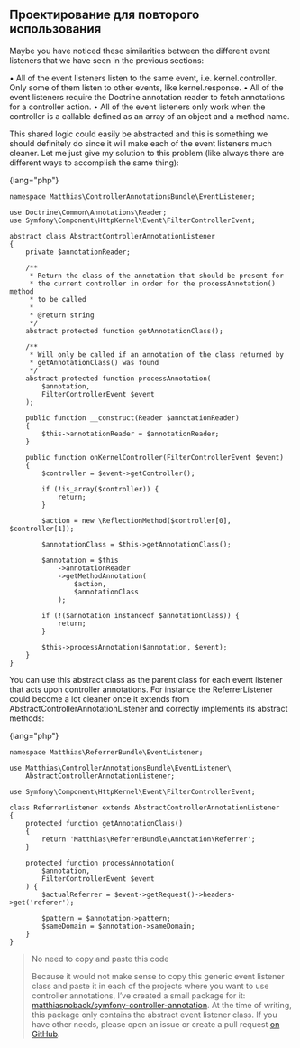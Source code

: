 ## Проектирование для повторого использования

Maybe you have noticed these similarities between the different event listeners that we have seen
in the previous sections:

• All of the event listeners listen to the same event, i.e. kernel.controller. Only some of them
listen to other events, like kernel.response.
• All of the event listeners require the Doctrine annotation reader to fetch annotations for a
controller action.
• All of the event listeners only work when the controller is a callable defined as an array of an
object and a method name.

This shared logic could easily be abstracted and this is something we should definitely do since
it will make each of the event listeners much cleaner.
Let me just give my solution to this problem (like always there are different ways to accomplish
the same thing):

{lang="php"}
~~~~~~~~~~~~
namespace Matthias\ControllerAnnotationsBundle\EventListener;

use Doctrine\Common\Annotations\Reader;
use Symfony\Component\HttpKernel\Event\FilterControllerEvent;

abstract class AbstractControllerAnnotationListener
{
    private $annotationReader;

    /**
     * Return the class of the annotation that should be present for
     * the current controller in order for the processAnnotation() method
     * to be called
     *
     * @return string
     */
    abstract protected function getAnnotationClass();

    /**
     * Will only be called if an annotation of the class returned by
     * getAnnotationClass() was found
     */
    abstract protected function processAnnotation(
        $annotation,
        FilterControllerEvent $event
    );

    public function __construct(Reader $annotationReader)
    {
        $this->annotationReader = $annotationReader;
    }

    public function onKernelController(FilterControllerEvent $event)
    {
        $controller = $event->getController();

        if (!is_array($controller)) {
            return;
        }

        $action = new \ReflectionMethod($controller[0], $controller[1]);

        $annotationClass = $this->getAnnotationClass();

        $annotation = $this
            ->annotationReader
            ->getMethodAnnotation(
                $action,
                $annotationClass
            );

        if (!($annotation instanceof $annotationClass)) {
            return;
        }

        $this->processAnnotation($annotation, $event);
    }
}
~~~~~~~~~~~~

You can use this abstract class as the parent class for each event listener that acts upon controller
annotations. For instance the ReferrerListener could become a lot cleaner once it extends from
AbstractControllerAnnotationListener and correctly implements its abstract methods:

{lang="php"}
~~~~~~~~~~~~
namespace Matthias\ReferrerBundle\EventListener;

use Matthias\ControllerAnnotationsBundle\EventListener\
    AbstractControllerAnnotationListener;

use Symfony\Component\HttpKernel\Event\FilterControllerEvent;

class ReferrerListener extends AbstractControllerAnnotationListener
{
    protected function getAnnotationClass()
    {
        return 'Matthias\ReferrerBundle\Annotation\Referrer';
    }

    protected function processAnnotation(
        $annotation,
        FilterControllerEvent $event
    ) {
        $actualReferrer = $event->getRequest()->headers->get('referer');

        $pattern = $annotation->pattern;
        $sameDomain = $annotation->sameDomain;
    }
}
~~~~~~~~~~~~

> No need to copy and paste this code
> 
> Because it would not make sense to copy this generic event listener class and paste it in each of the projects 
> where you want to use controller annotations, I’ve created a small package for it: 
> [matthiasnoback/symfony-controller-annotation](https://packagist.org/packages/matthiasnoback/symfony-controller-annotation). 
> At the time of writing, this package only contains the abstract event listener class. If you have other needs, please
> open an issue or create a pull request [on GitHub](https://github.com/matthiasnoback/symfony-controller-annotation).